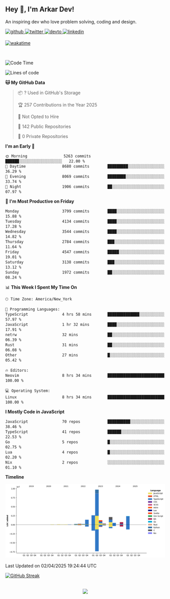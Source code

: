 ## Hey 👋, I'm Arkar Dev!  

An inspiring dev who love problem solving, coding and design.

<a href="https://github.com/Riley1101" target="_blank">
<img src=https://img.shields.io/badge/github-%2324292e.svg?&style=for-the-badge&logo=github&logoColor=white alt=github style="margin-bottom: 5px;" />
</a>
<a href="https://twitter.com/arkardev" target="_blank">
<img src=https://img.shields.io/badge/twitter-%2300acee.svg?&style=for-the-badge&logo=twitter&logoColor=white alt=twitter style="margin-bottom: 5px;" />
</a>
<a href="https://dev.to/riley1101" target="_blank">
<img src=https://img.shields.io/badge/dev.to-%2308090A.svg?&style=for-the-badge&logo=dev.to&logoColor=white alt=devto style="margin-bottom: 5px;" />
</a>
<a href="https://linkedin.com/in/arkar-kaung-myat" target="_blank">
<img src=https://img.shields.io/badge/linkedin-%231E77B5.svg?&style=for-the-badge&logo=linkedin&logoColor=white alt=linkedin style="margin-bottom: 5px;" />
</a>
  
[![wakatime](https://wakatime.com/badge/user/cf23b6e3-75f8-4c04-b0e3-273191c8d2ec.svg)](https://wakatime.com/@cf23b6e3-75f8-4c04-b0e3-273191c8d2ec)

<br/>

<!--START_SECTION:waka-->
![Code Time](http://img.shields.io/badge/Code%20Time-1%2C350%20hrs%2040%20mins-blue)

![Lines of code](https://img.shields.io/badge/From%20Hello%20World%20I%27ve%20Written-22.0%20million%20lines%20of%20code-blue)

**🐱 My GitHub Data** 

> 📦 ? Used in GitHub's Storage 
 > 
> 🏆 257 Contributions in the Year 2025
 > 
> 🚫 Not Opted to Hire
 > 
> 📜 142 Public Repositories 
 > 
> 🔑 0 Private Repositories 
 > 
**I'm an Early 🐤** 

```text
🌞 Morning                5263 commits        ██████░░░░░░░░░░░░░░░░░░░   22.00 % 
🌆 Daytime                8680 commits        █████████░░░░░░░░░░░░░░░░   36.29 % 
🌃 Evening                8069 commits        ████████░░░░░░░░░░░░░░░░░   33.74 % 
🌙 Night                  1906 commits        ██░░░░░░░░░░░░░░░░░░░░░░░   07.97 % 
```
📅 **I'm Most Productive on Friday** 

```text
Monday                   3799 commits        ████░░░░░░░░░░░░░░░░░░░░░   15.88 % 
Tuesday                  4134 commits        ████░░░░░░░░░░░░░░░░░░░░░   17.28 % 
Wednesday                3544 commits        ████░░░░░░░░░░░░░░░░░░░░░   14.82 % 
Thursday                 2784 commits        ███░░░░░░░░░░░░░░░░░░░░░░   11.64 % 
Friday                   4547 commits        █████░░░░░░░░░░░░░░░░░░░░   19.01 % 
Saturday                 3138 commits        ███░░░░░░░░░░░░░░░░░░░░░░   13.12 % 
Sunday                   1972 commits        ██░░░░░░░░░░░░░░░░░░░░░░░   08.24 % 
```


📊 **This Week I Spent My Time On** 

```text
🕑︎ Time Zone: America/New_York

💬 Programming Languages: 
TypeScript               4 hrs 58 mins       ██████████████░░░░░░░░░░░   57.97 % 
JavaScript               1 hr 32 mins        ████░░░░░░░░░░░░░░░░░░░░░   17.91 % 
netrw                    32 mins             ██░░░░░░░░░░░░░░░░░░░░░░░   06.39 % 
Rust                     31 mins             ██░░░░░░░░░░░░░░░░░░░░░░░   06.08 % 
Other                    27 mins             █░░░░░░░░░░░░░░░░░░░░░░░░   05.42 % 

🔥 Editors: 
Neovim                   8 hrs 34 mins       █████████████████████████   100.00 % 

💻 Operating System: 
Linux                    8 hrs 34 mins       █████████████████████████   100.00 % 
```

**I Mostly Code in JavaScript** 

```text
JavaScript               70 repos            ██████████░░░░░░░░░░░░░░░   38.46 % 
TypeScript               41 repos            ██████░░░░░░░░░░░░░░░░░░░   22.53 % 
Go                       5 repos             █░░░░░░░░░░░░░░░░░░░░░░░░   02.75 % 
Lua                      4 repos             █░░░░░░░░░░░░░░░░░░░░░░░░   02.20 % 
Nix                      2 repos             ░░░░░░░░░░░░░░░░░░░░░░░░░   01.10 % 
```



**Timeline**

![Lines of Code chart](https://raw.githubusercontent.com/Riley1101/Riley1101/main/assets/bar_graph.png)


 Last Updated on 02/04/2025 19:24:44 UTC
<!--END_SECTION:waka-->

[![GitHub Streak](https://streak-stats.demolab.com?user=Riley1101)](https://git.io/streak-stats)
  
<br/>  
<div align="center">
<img src="https://komarev.com/ghpvc/?username=Riley1101&&style=flat-square" align="center" />
</div>  

